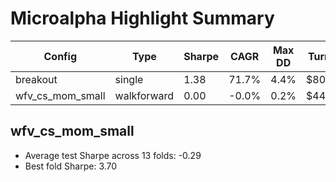 # Microalpha Highlight Summary

| Config | Type | Sharpe | CAGR | Max DD | Turnover |
| --- | --- | --- | --- | --- | --- |
| breakout | single | 1.38 | 71.7% | 4.4% | $804,710 |
| wfv_cs_mom_small | walkforward | 0.00 | -0.0% | 0.2% | $44,351 |

## wfv_cs_mom_small
- Average test Sharpe across 13 folds: -0.29
- Best fold Sharpe: 3.70
